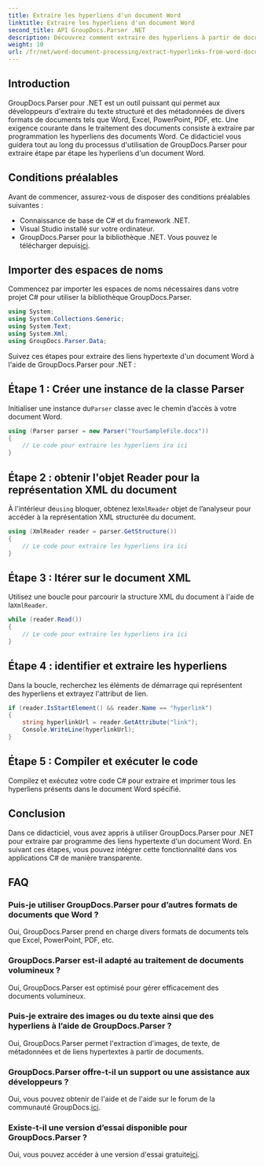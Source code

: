 ```yaml
---
title: Extraire les hyperliens d'un document Word
linktitle: Extraire les hyperliens d'un document Word
second_title: API GroupDocs.Parser .NET
description: Découvrez comment extraire des hyperliens à partir de documents Word à l'aide de GroupDocs.Parser pour .NET. Guide étape par étape avec des exemples de code.
weight: 10
url: /fr/net/word-document-processing/extract-hyperlinks-from-word-document/
---
```

## Introduction
GroupDocs.Parser pour .NET est un outil puissant qui permet aux développeurs d'extraire du texte structuré et des métadonnées de divers formats de documents tels que Word, Excel, PowerPoint, PDF, etc. Une exigence courante dans le traitement des documents consiste à extraire par programmation les hyperliens des documents Word. Ce didacticiel vous guidera tout au long du processus d'utilisation de GroupDocs.Parser pour extraire étape par étape les hyperliens d'un document Word.
## Conditions préalables
Avant de commencer, assurez-vous de disposer des conditions préalables suivantes :
- Connaissance de base de C# et du framework .NET.
- Visual Studio installé sur votre ordinateur.
-  GroupDocs.Parser pour la bibliothèque .NET. Vous pouvez le télécharger depuis[ici](https://releases.groupdocs.com/parser/net/).
## Importer des espaces de noms
Commencez par importer les espaces de noms nécessaires dans votre projet C# pour utiliser la bibliothèque GroupDocs.Parser.
```csharp
using System;
using System.Collections.Generic;
using System.Text;
using System.Xml;
using GroupDocs.Parser.Data;
```
Suivez ces étapes pour extraire des liens hypertexte d'un document Word à l'aide de GroupDocs.Parser pour .NET :
## Étape 1 : Créer une instance de la classe Parser
 Initialiser une instance du`Parser` classe avec le chemin d’accès à votre document Word.
```csharp
using (Parser parser = new Parser("YourSampleFile.docx"))
{
    // Le code pour extraire les hyperliens ira ici
}
```
## Étape 2 : obtenir l'objet Reader pour la représentation XML du document
 À l'intérieur de`using` bloquer, obtenez le`XmlReader` objet de l’analyseur pour accéder à la représentation XML structurée du document.
```csharp
using (XmlReader reader = parser.GetStructure())
{
    // Le code pour extraire les hyperliens ira ici
}
```
## Étape 3 : Itérer sur le document XML
Utilisez une boucle pour parcourir la structure XML du document à l'aide de la`XmlReader`.
```csharp
while (reader.Read())
{
    // Le code pour extraire les hyperliens ira ici
}
```
## Étape 4 : identifier et extraire les hyperliens
Dans la boucle, recherchez les éléments de démarrage qui représentent des hyperliens et extrayez l'attribut de lien.
```csharp
if (reader.IsStartElement() && reader.Name == "hyperlink")
{
    string hyperlinkUrl = reader.GetAttribute("link");
    Console.WriteLine(hyperlinkUrl);
}
```
## Étape 5 : Compiler et exécuter le code
Compilez et exécutez votre code C# pour extraire et imprimer tous les hyperliens présents dans le document Word spécifié.
## Conclusion
Dans ce didacticiel, vous avez appris à utiliser GroupDocs.Parser pour .NET pour extraire par programme des liens hypertexte d'un document Word. En suivant ces étapes, vous pouvez intégrer cette fonctionnalité dans vos applications C# de manière transparente.

## FAQ
### Puis-je utiliser GroupDocs.Parser pour d’autres formats de documents que Word ?
Oui, GroupDocs.Parser prend en charge divers formats de documents tels que Excel, PowerPoint, PDF, etc.
### GroupDocs.Parser est-il adapté au traitement de documents volumineux ?
Oui, GroupDocs.Parser est optimisé pour gérer efficacement des documents volumineux.
### Puis-je extraire des images ou du texte ainsi que des hyperliens à l’aide de GroupDocs.Parser ?
Oui, GroupDocs.Parser permet l'extraction d'images, de texte, de métadonnées et de liens hypertextes à partir de documents.
### GroupDocs.Parser offre-t-il un support ou une assistance aux développeurs ?
 Oui, vous pouvez obtenir de l'aide et de l'aide sur le forum de la communauté GroupDocs.[ici](https://forum.groupdocs.com/c/parser/17).
### Existe-t-il une version d’essai disponible pour GroupDocs.Parser ?
 Oui, vous pouvez accéder à une version d'essai gratuite[ici](https://releases.groupdocs.com/).